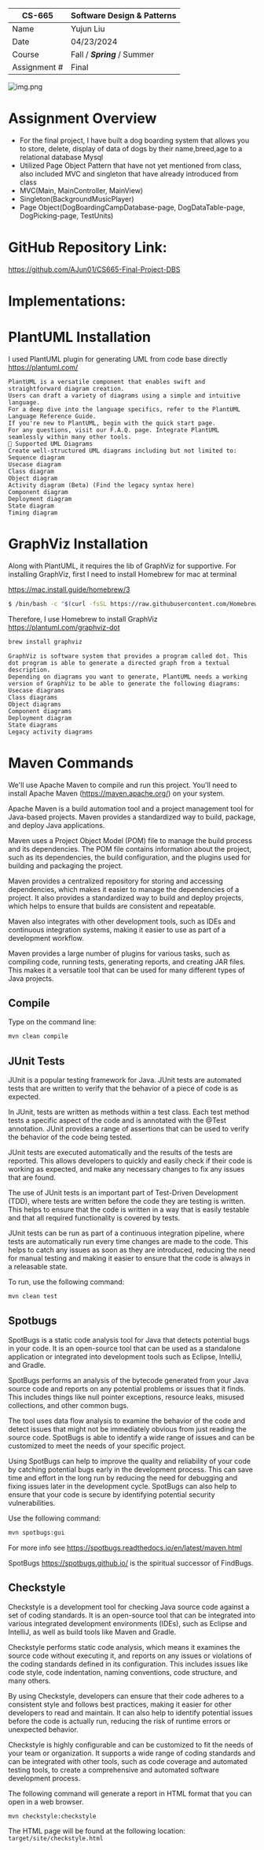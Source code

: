 
| CS-665       | Software Design & Patterns   |
|--------------|------------------------------|
| Name         | Yujun Liu                    |
| Date         | 04/23/2024                   |
| Course       | Fall / **_Spring_** / Summer |
| Assignment # | Final                        |

![img.png](img.png)
# Assignment Overview
- For the final project, I have built a dog boarding system that allows you to store, delete, display of data of dogs by their name,breed,age to a relational database Mysql
- Utilized Page Object Pattern that have not yet mentioned from class, also included MVC and singleton that have already introduced from class
- MVC(Main, MainController, MainView)
- Singleton(BackgroundMusicPlayer)
- Page Object(DogBoardingCampDatabase-page, DogDataTable-page, DogPicking-page, TestUnits)


# GitHub Repository Link:
https://github.com/AJun01/CS665-Final-Project-DBS


# Implementations:
# PlantUML Installation

I used PlantUML plugin for generating UML from code base directly
https://plantuml.com/
```
PlantUML is a versatile component that enables swift and straightforward diagram creation. 
Users can draft a variety of diagrams using a simple and intuitive language. 
For a deep dive into the language specifics, refer to the PlantUML Language Reference Guide.
If you're new to PlantUML, begin with the quick start page. 
For any questions, visit our F.A.Q. page. Integrate PlantUML seamlessly within many other tools.
🧩 Supported UML Diagrams
Create well-structured UML diagrams including but not limited to:
Sequence diagram
Usecase diagram
Class diagram
Object diagram
Activity diagram (Beta) (Find the legacy syntax here)
Component diagram
Deployment diagram
State diagram
Timing diagram

```

# GraphViz Installation

Along with PlantUML, it requires the lib of GraphViz for supportive.
For installing GraphViz, first I need to install Homebrew for mac at terminal

https://mac.install.guide/homebrew/3
```bash
$ /bin/bash -c "$(curl -fsSL https://raw.githubusercontent.com/Homebrew/install/HEAD/install.sh)"
```
Therefore, I use Homebrew to install GraphViz
https://plantuml.com/graphviz-dot
```bash
brew install graphviz
```
```
GraphViz is software system that provides a program called dot. This dot program is able to generate a directed graph from a textual description.
Depending on diagrams you want to generate, PlantUML needs a working version of GraphViz to be able to generate the following diagrams:
Usecase diagrams
Class diagrams
Object diagrams
Component diagrams
Deployment diagram
State diagrams
Legacy activity diagrams
```

# Maven Commands

We'll use Apache Maven to compile and run this project. You'll need to install Apache Maven (https://maven.apache.org/) on your system.

Apache Maven is a build automation tool and a project management tool for Java-based projects. Maven provides a standardized way to build, package, and deploy Java applications.

Maven uses a Project Object Model (POM) file to manage the build process and its dependencies. The POM file contains information about the project, such as its dependencies, the build configuration, and the plugins used for building and packaging the project.

Maven provides a centralized repository for storing and accessing dependencies, which makes it easier to manage the dependencies of a project. It also provides a standardized way to build and deploy projects, which helps to ensure that builds are consistent and repeatable.

Maven also integrates with other development tools, such as IDEs and continuous integration systems, making it easier to use as part of a development workflow.

Maven provides a large number of plugins for various tasks, such as compiling code, running tests, generating reports, and creating JAR files. This makes it a versatile tool that can be used for many different types of Java projects.

## Compile
Type on the command line:

```bash
mvn clean compile
```


## JUnit Tests
JUnit is a popular testing framework for Java. JUnit tests are automated tests that are written to verify that the behavior of a piece of code is as expected.

In JUnit, tests are written as methods within a test class. Each test method tests a specific aspect of the code and is annotated with the @Test annotation. JUnit provides a range of assertions that can be used to verify the behavior of the code being tested.

JUnit tests are executed automatically and the results of the tests are reported. This allows developers to quickly and easily check if their code is working as expected, and make any necessary changes to fix any issues that are found.

The use of JUnit tests is an important part of Test-Driven Development (TDD), where tests are written before the code they are testing is written. This helps to ensure that the code is written in a way that is easily testable and that all required functionality is covered by tests.

JUnit tests can be run as part of a continuous integration pipeline, where tests are automatically run every time changes are made to the code. This helps to catch any issues as soon as they are introduced, reducing the need for manual testing and making it easier to ensure that the code is always in a releasable state.

To run, use the following command:
```bash
mvn clean test
```


## Spotbugs

SpotBugs is a static code analysis tool for Java that detects potential bugs in your code. It is an open-source tool that can be used as a standalone application or integrated into development tools such as Eclipse, IntelliJ, and Gradle.

SpotBugs performs an analysis of the bytecode generated from your Java source code and reports on any potential problems or issues that it finds. This includes things like null pointer exceptions, resource leaks, misused collections, and other common bugs.

The tool uses data flow analysis to examine the behavior of the code and detect issues that might not be immediately obvious from just reading the source code. SpotBugs is able to identify a wide range of issues and can be customized to meet the needs of your specific project.

Using SpotBugs can help to improve the quality and reliability of your code by catching potential bugs early in the development process. This can save time and effort in the long run by reducing the need for debugging and fixing issues later in the development cycle. SpotBugs can also help to ensure that your code is secure by identifying potential security vulnerabilities.

Use the following command:

```bash
mvn spotbugs:gui 
```

For more info see
https://spotbugs.readthedocs.io/en/latest/maven.html

SpotBugs https://spotbugs.github.io/ is the spiritual successor of FindBugs.


## Checkstyle

Checkstyle is a development tool for checking Java source code against a set of coding standards. It is an open-source tool that can be integrated into various integrated development environments (IDEs), such as Eclipse and IntelliJ, as well as build tools like Maven and Gradle.

Checkstyle performs static code analysis, which means it examines the source code without executing it, and reports on any issues or violations of the coding standards defined in its configuration. This includes issues like code style, code indentation, naming conventions, code structure, and many others.

By using Checkstyle, developers can ensure that their code adheres to a consistent style and follows best practices, making it easier for other developers to read and maintain. It can also help to identify potential issues before the code is actually run, reducing the risk of runtime errors or unexpected behavior.

Checkstyle is highly configurable and can be customized to fit the needs of your team or organization. It supports a wide range of coding standards and can be integrated with other tools, such as code coverage and automated testing tools, to create a comprehensive and automated software development process.

The following command will generate a report in HTML format that you can open in a web browser.

```bash
mvn checkstyle:checkstyle
```

The HTML page will be found at the following location:
`target/site/checkstyle.html`









